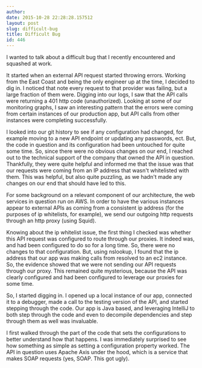 ```yaml
---
author: 
date: 2015-10-28 22:28:28.157512
layout: post
slug: difficult-bug
title: Difficult Bug
id: 446
---
```


I wanted to talk about a difficult bug that I recently encountered and squashed at work.


It started when an external API request started throwing errors.  Working from the East Coast and being the only engineer up at the time, I decided to dig in.  I noticed that note every request to that provider was failing, but a large fraction of them were.  Digging into our logs, I saw that the API calls were returning a 401 http code (unauthorized).  Looking at some of our monitoring graphs, I saw an interesting pattern that the errors were coming from certain instances of our production app, but API calls from other instances were completing successfully.  

I looked into our git history to see if any configuration had changed, for example moving to a new API endpoint or updating any passwords, ect.  But, the code in question and its configuration had been untouched for quite some time.  So, since there were no obvious changes on our end, I reached out to the technical support of the company that owned the API in question.  Thankfully, they were quite helpful and informed me that the issue was that our requests were coming from an IP address that wasn't whitelisted with them.  This was helpful, but also quite puzzling, as we hadn't made any changes on our end that should have led to this.

For some background on a relevant component of our architecture, the web services in question run on AWS.  In order to have the various instances appear to external APIs as coming from a consistent ip address (for the purposes of ip whitelists, for example), we send our outgoing http requests through an http proxy (using Squid).  

Knowing about the ip whitelist issue, the first thing I checked was whether this API request was configured to route through our proxies.  It indeed was, and had been configured to do so for a long time.  So, there were no changes to that configuration.  But, using nslookup, I found that the ip address that our app was making calls from resolved to an ec2 instance.  So, the evidence showed that we were not sending our API requests through our proxy.  This remained quite mysterious, because the API was clearly configured and had been configured to leverage our proxies for some time.

So, I started digging in.  I opened up a local instance of our app, connected it to a debugger, made a call to the testing version of the API, and started stepping through the code.  Our app is Java based, and leveraging IntelliJ to both step through the code and even to decompile dependencies and step through them as well was invaluable.

I first walked through the part of the code that sets the configurations to better understand how that happens.  I was immediately surprised to see how something as simple as setting a configuration property worked.  The API in question uses Apache Axis under the hood, which is a service that makes SOAP requests (yes, SOAP.  This got ugly).  